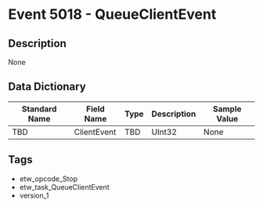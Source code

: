 # Event 5018 - QueueClientEvent

## Description
None

## Data Dictionary
|Standard Name|Field Name|Type|Description|Sample Value|
|---|---|---|---|---|
|TBD|ClientEvent|TBD|UInt32|None|None|

## Tags
* etw_opcode_Stop
* etw_task_QueueClientEvent
* version_1